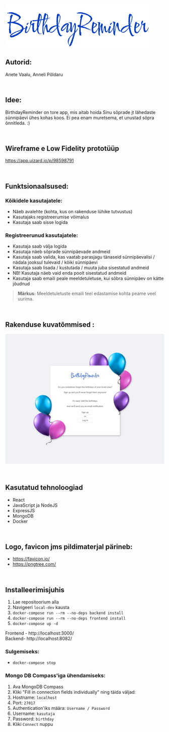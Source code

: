 ![Projekti logo](readme_file_pics/logo.png)

## Autorid:
Anete Vaalu, Anneli Põldaru

<br />

## Idee:
BirthdayReminder on tore app, mis aitab hoida Sinu sõprade jt lähedaste sünnipäevi ühes kohas koos. Ei pea enam muretsema, et unustad sõpra õnnitleda. :)

<br />

## Wireframe e Low Fidelity prototüüp
https://app.uizard.io/p/98598791

<br />

## Funktsionaalsused:
### Kõikidele kasutajatele:
* Näeb avalehte (kohta, kus on rakenduse lühike tutvustus)
* Kasutajaks registreerumise võimalus
* Kasutaja saab sisse logida

### Registreerunud kasutajatele:
* Kasutaja saab välja logida
* Kasutaja näeb sõprade sünnipäevade andmeid
* Kasutaja saab valida, kas vaatab parasjagu tänaseid sünnipäevalisi / nädala jooksul tulevaid / kõiki sünnipäevi
* Kasutaja saab lisada / kustutada / muuta juba sisestatud andmeid
* NB! Kasutaja näeb vaid enda poolt sisestatud andmeid
* Kasutaja saab emaili peale meeldetuletuse, kui sõbra sünnipäev on kätte jõudnud
> **Märkus:** Meeldetuletuste emaili teel edastamise kohta peame veel uurima.

<br />

## Rakenduse kuvatõmmised :
![HomePage](readme_file_pics/homePage.jpg)

<br />

## Kasutatud tehnoloogiad
* React
* JavaScript ja NodeJS
* ExpressJS
* MongoDB
* Docker

<br />

## Logo, favicon jms pildimaterjal pärineb:
* https://favicon.io/
* https://pngtree.com/

<br />

## Installeerimisjuhis
1. Lae repositoorium alla
2. Navigeeri `local-dev` kausta
3. `docker-compose run --rm --no-deps backend install`
4. `docker-compose run --rm --no-deps frontend install`
5. `docker-compose up -d`
  
Frontend - http://localhost:3000/  
Backend- http://localhost:8082/  
  
### Sulgemiseks:  
* `docker-compose stop`

### Mongo DB Compass'iga ühendamiseks:
1. Ava MongoDB Compass
2. Kliki "Fill in connection fields individually" ning täida väljad:
3. Hostname: `localhost`
4. Port: `27017`
5. Authentication'iks määra: `Username / Password`
6. Username: `kasutaja`
7. Password: `birthday`
8. Kliki `Connect` nuppu
